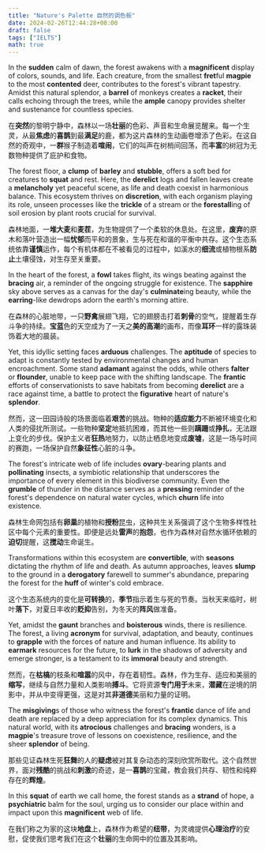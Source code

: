 ```yaml
---
title: "Nature's Palette 自然的调色板"
date: 2024-02-26T12:44:28+08:00
draft: false
tags: ["IELTS"]
math: true
---
```


In the **sudden** calm of dawn, the forest awakens with a **magnificent** display of colors, sounds, and life. Each creature, from the smallest **fret**ful **magpie** to the most **contented** deer, contributes to the forest's vibrant tapestry. Amidst this natural splendor, a **barrel** of monkeys creates a **racket**, their calls echoing through the trees, while the **ample** canopy provides shelter and sustenance for countless species.

在**突然**的黎明宁静中，森林以一场**壮丽**的色彩、声音和生命展览醒来。每一个生灵，从最**焦虑**的**喜鹊**到最**满足**的鹿，都为这片森林的生动画卷增添了色彩。在这自然的奇观中，一**群**猴子制造着**喧闹**，它们的叫声在树梢间回荡，而**丰富**的树冠为无数物种提供了庇护和食物。

The forest floor, a **clump** of **barley** and **stubble**, offers a soft bed for creatures to **squat** and rest. Here, the **derelict** logs and fallen leaves create a **melancholy** yet peaceful scene, as life and death coexist in harmonious balance. This ecosystem thrives on **discretion**, with each organism playing its role, unseen processes like the **trickle** of a stream or the **forestall**ing of soil erosion by plant roots crucial for survival.

森林地面，一**堆大麦**和**麦茬**，为生物提供了一个柔软的休息处。在这里，**废弃**的原木和落叶营造出一幅**忧郁**而平和的景象，生与死在和谐的平衡中共存。这个生态系统依靠**谨慎**运作，每个有机体都在不被看见的过程中，如溪水的**细流**或植物根系**防止**土壤侵蚀，对生存至关重要。

In the heart of the forest, a **fowl** takes flight, its wings beating against the **bracing** air, a reminder of the ongoing struggle for existence. The **sapphire** sky above serves as a canvas for the day's **culminate**ing beauty, while the **earring**-like dewdrops adorn the earth's morning attire.

在森林的心脏地带，一只**野禽**展翅飞翔，它的翅膀击打着**刺骨**的空气，提醒着生存斗争的持续。**宝蓝**色的天空成为了一天之**美的高潮**的画布，而像**耳环**一样的露珠装饰着大地的晨装。

Yet, this idyllic setting faces **arduous** challenges. The **aptitude** of species to adapt is constantly tested by environmental changes and human encroachment. Some stand **adamant** against the odds, while others **falter** or **flounder**, unable to keep pace with the shifting landscape. The **frantic** efforts of conservationists to save habitats from becoming **derelict** are a race against time, a battle to protect the **figurative** heart of nature's **splendor**.

然而，这一田园诗般的场景面临着**艰苦**的挑战。物种的**适应能力**不断被环境变化和人类的侵扰所测试。一些物种**坚定**地抵抗困难，而其他一些则**蹒跚**或**挣扎**，无法跟上变化的步伐。保护主义者**狂热**地努力，以防止栖息地变成**废墟**，这是一场与时间的赛跑，一场保护自然**象征性**心脏的斗争。

The forest's intricate web of life includes **ovary**-bearing plants and **pollinating** insects, a symbiotic relationship that underscores the importance of every element in this biodiverse community. Even the **grumble** of thunder in the distance serves as a **pressing** reminder of the forest's dependence on natural water cycles, which **churn** life into existence.

森林生命网包括有**卵巢**的植物和**授粉**昆虫，这种共生关系强调了这个生物多样性社区中每个元素的重要性。即便是远处**雷声**的**抱怨**，也作为森林对自然水循环依赖的**迫切**提醒，这**搅动**生命诞生。

Transformations within this ecosystem are **convertible**, with **seasons** dictating the rhythm of life and death. As autumn approaches, leaves **slump** to the ground in a **derogatory** farewell to summer's abundance, preparing the forest for the **huff** of winter's cold embrace.

这个生态系统内的变化是**可转换**的，**季节**指示着生与死的节奏。当秋天来临时，树叶**落下**，对夏日丰收的**贬抑**告别，为冬天的**阵风**做准备。

Yet, amidst the **gaunt** branches and **boisterous** winds, there is resilience. The forest, a living **acronym** for survival, adaptation, and beauty, continues to **grapple** with the forces of nature and human influence. Its ability to **earmark** resources for the future, to **lurk** in the shadows of adversity and emerge stronger, is a testament to its **immoral** beauty and strength.

然而，在**枯槁**的枝条和**喧嚣**的风中，存在着韧性。森林，作为生存、适应和美丽的**缩写**，继续与自然力量和人类影响**搏斗**。它将资源**专门用于**未来，**潜藏**在逆境的阴影中，并从中变得更强，这是对其**非道德**美丽和力量的证明。

The **misgiving**s of those who witness the forest's **frantic** dance of life and death are replaced by a deep appreciation for its complex dynamics. This natural world, with its **atrocious** challenges and **bracing** wonders, is a **magpie**'s treasure trove of lessons on coexistence, resilience, and the sheer **splendor** of being.

那些见证森林生死**狂舞**的人的**疑虑**被对其复杂动态的深刻欣赏所取代。这个自然世界，面对**残酷**的挑战和**刺激**的奇迹，是一**喜鹊**的宝藏，教会我们共存、韧性和纯粹存在的**辉煌**。

In this **squat** of earth we call home, the forest stands as a **strand** of hope, a **psychiatric** balm for the soul, urging us to consider our place within and impact upon this **magnificent** web of life.

在我们称之为家的这块**地盘**上，森林作为希望的**纽带**，为灵魂提供**心理治疗**的安慰，促使我们思考我们在这个**壮丽**的生命网中的位置及其影响。
